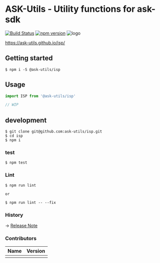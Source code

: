 # ASK-Utils - Utility functions for ask-sdk
[![Build Status](https://travis-ci.org/ask-utils/isp.svg?branch=master)](https://travis-ci.org/ask-utils/isp)
[![npm version](https://badge.fury.io/js/@ask-utils/isp.svg)](https://badge.fury.io/js/@ask-utils/isp)
![logo](https://raw.githubusercontent.com/ask-utils/ask-utils/master/docs/img/logo.png)

https://ask-utils.github.io/isp/

## Getting started

```
$ npm i -S @ask-utils/isp
```

## Usage

```typescript
import ISP from '@ask-utils/isp'

// WIP
```

## development

```
$ git clone git@github.com:ask-utils/isp.git
$ cd isp
$ npm i
```

### test

```
$ npm test
```

### Lint

```
$ npm run lint

or

$ npm run lint -- --fix
```

### History
-> [Release Note](https://github.com/ask-utils/isp/releases)


### Contributors

|Name|Version|
|:--|:--|
|[]()||
